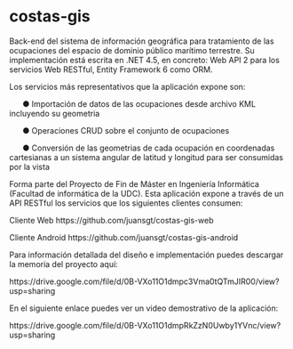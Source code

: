 # costas-gis
Back-end del sistema de información geográfica para tratamiento de
las ocupaciones del espacio de dominio público marítimo terrestre. Su implementación está escrita en .NET 4.5, en concreto: Web API 2 para los servicios Web RESTful, Entity Framework 6 como ORM.
<p></p>
Los servicios más representativos que la aplicación expone son:
<p></p>
&nbsp;&nbsp;&nbsp;&nbsp;&nbsp;&nbsp;● Importación de datos de las ocupaciones desde archivo KML incluyendo su geometria<p></p>
&nbsp;&nbsp;&nbsp;&nbsp;&nbsp;&nbsp;● Operaciones CRUD sobre el conjunto de ocupaciones<p></p>
&nbsp;&nbsp;&nbsp;&nbsp;&nbsp;&nbsp;● Conversión de las geometrias de cada ocupación en coordenadas cartesianas a un sistema angular de latitud y longitud para ser consumidas por la vista<p></p>


Forma parte del Proyecto de Fin de Máster en Ingeniería Informática (Facultad de informática de la UDC). Esta aplicación expone a través de un API RESTful los servicios que los siguientes clientes consumen:
<p></p>
Cliente Web https://github.com/juansgt/costas-gis-web
<p></p>
Cliente Android https://github.com/juansgt/costas-gis-android
<p></p>
Para información detallada del diseño e implementación puedes descargar la memoria del proyecto aquí: 
<p></p>
https://drive.google.com/file/d/0B-VXo11O1dmpc3Vma0tQTmJIR00/view?usp=sharing
<p></p>
En el siguiente enlace puedes ver un video demostrativo de la aplicación:  
<p></p>
https://drive.google.com/file/d/0B-VXo11O1dmpRkZzN0Uwby1YVnc/view?usp=sharing
